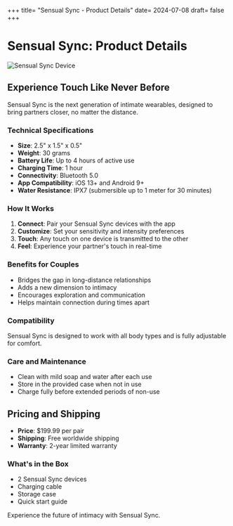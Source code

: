 +++
title= "Sensual Sync - Product Details"
date= 2024-07-08
draft= false
+++

# Sensual Sync: Product Details

![Sensual Sync Device](/img/sync-detail.png)

## Experience Touch Like Never Before

Sensual Sync is the next generation of intimate wearables, designed to bring partners closer, no matter the distance.

### Technical Specifications

- **Size**: 2.5" x 1.5" x 0.5"
- **Weight**: 30 grams
- **Battery Life**: Up to 4 hours of active use
- **Charging Time**: 1 hour
- **Connectivity**: Bluetooth 5.0
- **App Compatibility**: iOS 13+ and Android 9+
- **Water Resistance**: IPX7 (submersible up to 1 meter for 30 minutes)

### How It Works

1. **Connect**: Pair your Sensual Sync devices with the app
2. **Customize**: Set your sensitivity and intensity preferences
3. **Touch**: Any touch on one device is transmitted to the other
4. **Feel**: Experience your partner's touch in real-time

### Benefits for Couples

- Bridges the gap in long-distance relationships
- Adds a new dimension to intimacy
- Encourages exploration and communication
- Helps maintain connection during times apart

### Compatibility

Sensual Sync is designed to work with all body types and is fully adjustable for comfort.

### Care and Maintenance

- Clean with mild soap and water after each use
- Store in the provided case when not in use
- Charge fully before extended periods of non-use

## Pricing and Shipping

- **Price**: $199.99 per pair
- **Shipping**: Free worldwide shipping
- **Warranty**: 2-year limited warranty



### What's in the Box

- 2 Sensual Sync devices
- Charging cable
- Storage case
- Quick start guide

Experience the future of intimacy with Sensual Sync.


